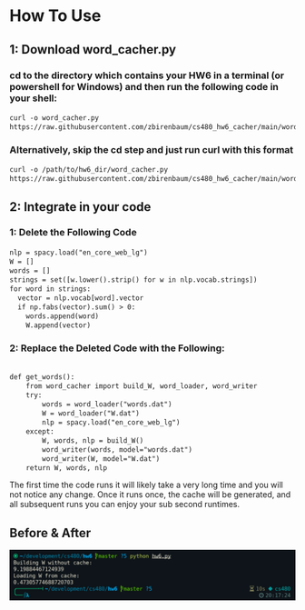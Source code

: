 # How To Use

## 1: Download word_cacher.py

### cd to the directory which contains your HW6 in a terminal (or powershell for Windows) and then run the following code in your shell:
```
curl -o word_cacher.py https://raw.githubusercontent.com/zbirenbaum/cs480_hw6_cacher/main/word_cacher.py
```
### Alternatively, skip the cd step and just run curl with this format
```
curl -o /path/to/hw6_dir/word_cacher.py https://raw.githubusercontent.com/zbirenbaum/cs480_hw6_cacher/main/word_cacher.py
```

## 2: Integrate in your code

### 1: Delete the Following Code 
```
nlp = spacy.load("en_core_web_lg")
W = []
words = []
strings = set([w.lower().strip() for w in nlp.vocab.strings])
for word in strings:
  vector = nlp.vocab[word].vector
  if np.fabs(vector).sum() > 0:
    words.append(word)
    W.append(vector)
```
### 2: Replace the Deleted Code with the Following:
```

def get_words():
    from word_cacher import build_W, word_loader, word_writer
    try:
        words = word_loader("words.dat")
        W = word_loader("W.dat")
        nlp = spacy.load("en_core_web_lg")
    except: 
        W, words, nlp = build_W()
        word_writer(words, model="words.dat")
        word_writer(W, model="W.dat")
    return W, words, nlp
```   
The first time the code runs it will likely take a very long time and you will not notice any change. Once it runs once, the cache will be generated, and all subsequent runs you can enjoy your sub second runtimes.

## Before & After
<img src="https://github.com/zbirenbaum/cs480_hw6_cacher/blob/main/comparison.png">
